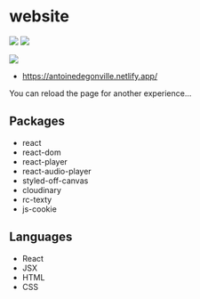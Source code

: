 # website 

![](https://img.shields.io/github/last-commit/AntoineDegonville/website.svg?style=for-the-badge)
![](https://img.shields.io/website?up_color=green&up_message=online&url=https%3A%2F%2Fantoinedegonville.netlify.app%2F)

![](https://res.cloudinary.com/dta6lllnx/image/upload/v1610455517/GithubPreviews/Screenshot_2021-01-12_at_13.44.40_srndfa.png)

- https://antoinedegonville.netlify.app/

You can reload the page for another experience...

## Packages
- react 
- react-dom
- react-player
- react-audio-player
- styled-off-canvas
- cloudinary
- rc-texty
- js-cookie

## Languages
- React
- JSX
- HTML
- CSS
